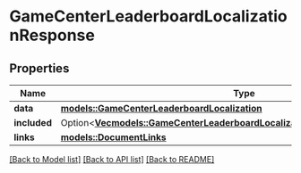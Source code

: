 # GameCenterLeaderboardLocalizationResponse

## Properties

Name | Type | Description | Notes
------------ | ------------- | ------------- | -------------
**data** | [**models::GameCenterLeaderboardLocalization**](GameCenterLeaderboardLocalization.md) |  | 
**included** | Option<[**Vec<models::GameCenterLeaderboardLocalizationsResponseIncludedInner>**](GameCenterLeaderboardLocalizationsResponse_included_inner.md)> |  | [optional]
**links** | [**models::DocumentLinks**](DocumentLinks.md) |  | 

[[Back to Model list]](../README.md#documentation-for-models) [[Back to API list]](../README.md#documentation-for-api-endpoints) [[Back to README]](../README.md)


